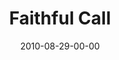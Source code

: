 ---
layout: message
category: message
series: "The Faithful"
title: "Faithful Call"
date: 2010-08-29-00-00
message_id: 635
sc-permalink-url: "http://soundcloud.com/crdschurch/faithful-call"
audio: "http://s3.amazonaws.com/crossroads-media/messages/audio/TheFaithful03.mp3"
audio-duration: "46:37"
program: "http://s3.amazonaws.com/crossroads-media/documents/08_28-29_10Program.pdf"
description: "Brian Tome talks about how the faithful respond to God's call."
video: "http://s3.amazonaws.com/crossroads-media/messages/video/TheFaithful03.mp4"
video-duration: "46:37"
yt-embed-url: "//www.youtube.com/embed/aypGWDawutc"
video-image: "http://s3.amazonaws.com/crossroads-media/images/TheFaithful03_still.jpg"
tag: 
 - tome
 - faithfulness
 - call
 - calling
 - program
explicit: false
---